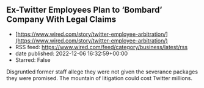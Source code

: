 ## Ex-Twitter Employees Plan to ‘Bombard’ Company With Legal Claims
 - [https://www.wired.com/story/twitter-employee-arbitration/](https://www.wired.com/story/twitter-employee-arbitration/)
 - RSS feed: https://www.wired.com/feed/category/business/latest/rss
 - date published: 2022-12-06 16:32:59+00:00
 - Starred: False

Disgruntled former staff allege they were not given the severance packages they were promised. The mountain of litigation could cost Twitter millions.
